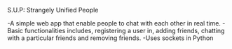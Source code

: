 S.U.P: Strangely Unified People

-A simple web app that enable people to chat with each other in real time.
-Basic functionalities includes, registering a user in, adding friends, chatting with a particular friends and removing friends.
-Uses sockets in Python